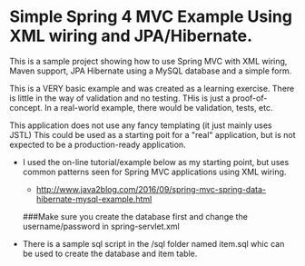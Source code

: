 # Simple Spring 4 MVC Example Using XML wiring and JPA/Hibernate.
This is a sample project showing how to use Spring MVC with XML wiring, Maven support, JPA Hibernate using a MySQL database and a simple form.

This is a VERY basic example and was created as a learning exercise. There is little in the way of validation and no testing. THis is just a proof-of-concept. In a real-world example, there would be validation, tests, etc.

This application does not use any fancy templating (it just mainly uses JSTL)
This could be used as a starting poit for a "real" application, but is not expected to be a production-ready application.

* I used the on-line tutorial/example below as my starting point, but uses common patterns seen for Spring MVC applications using XML wiring.
  - http://www.java2blog.com/2016/09/spring-mvc-spring-data-hibernate-mysql-example.html
  
  ###Make sure you create the database first and change the username/password in spring-servlet.xml
- There is a sample sql script in the /sql folder named item.sql whic can be used to create the database and item table.